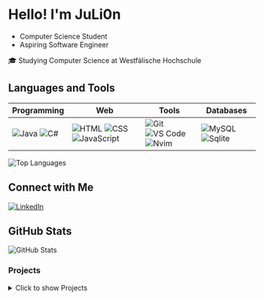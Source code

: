 # Hello! I'm JuLi0n

- Computer Science Student
- Aspiring Software Engineer

🎓 Studying Computer Science at Westfälische Hochschule

## Languages and Tools

| Programming | Web | Tools | Databases |
|---|---|---|---|
| ![Java](https://img.shields.io/badge/-Java-orange?logo=java) ![C#](https://img.shields.io/badge/-Csharp-blue?logo=c-sharp) | ![HTML](https://img.shields.io/badge/-HTML-red?logo=html5) ![CSS](https://img.shields.io/badge/-CSS-blue?logo=css3) ![JavaScript](https://img.shields.io/badge/-JavaScript-yellow?logo=javascript) | ![Git](https://img.shields.io/badge/-Git-black?logo=git) ![VS Code](https://img.shields.io/badge/-VS%20Code-blue?logo=visual-studio-code) ![Nvim](https://img.shields.io/badge/-Nvim-green?logo=nvim) | ![MySQL](https://img.shields.io/badge/-MySQL-blue?logo=mysql) ![Sqlite](https://img.shields.io/badge/-Sqlite-pink?logo=sqlite)|

![Top Languages](https://github-readme-stats.vercel.app/api/top-langs/?username=juli0n21&layout=compact)


## Connect with Me
[![LinkedIn](https://img.shields.io/badge/LinkedIn-Connect-blue?logo=linkedin)](https://www.linkedin.com/in/yourusername/)

## GitHub Stats
![GitHub Stats](https://github-readme-stats.vercel.app/api?username=juli0n21&show_icons=true&theme=dark)

### Projects

<details>
<summary>Click to show Projects</summary>

![GitHub Stats](https://github-readme-stats.vercel.app/api/pin/?username=juli0n21&repo=ComputerGrafik&show_icons=true&theme=dark)

![CodeFactor](https://www.codefactor.io/repository/github/juli0n21/ComputerGrafik/badge) [![Quality Gate Status](https://sonarcloud.io/api/project_badges/measure?project=JuLi0n21_ComputerGrafik&metric=alert_status)](https://sonarcloud.io/summary/new_code?id=JuLi0n21_ComputerGrafik)

![GitHub Stats](https://github-readme-stats.vercel.app/api/pin/?username=juli0n21&repo=Mandelbrot&show_icons=true&theme=dark)

![CodeFactor](https://www.codefactor.io/repository/github/juli0n21/Mandelbrot/badge) [![Quality Gate Status](https://sonarcloud.io/api/project_badges/measure?project=JuLi0n21_Mandelbrot&metric=alert_status)](https://sonarcloud.io/summary/new_code?id=JuLi0n21_Mandelbrot)

![GitHub Stats](https://github-readme-stats.vercel.app/api/pin/?username=juli0n21&repo=FPR-Klausur&show_icons=true&theme=dark)

![CodeFactor](https://www.codefactor.io/repository/github/juli0n21/FPR-Klausur/badge) [![Quality Gate Status](https://sonarcloud.io/api/project_badges/measure?project=JuLi0n21_ComputerGrafik&metric=alert_status)](https://sonarcloud.io/summary/new_code?id=JuLi0n21_ComputerGrafik)

![GitHub Stats](https://github-readme-stats.vercel.app/api/pin/?username=juli0n21&repo=INA-Klausur&show_icons=true&theme=dark)

![CodeFactor](https://www.codefactor.io/repository/github/juli0n21/INA-Klausur/badge) [![Quality Gate Status](https://sonarcloud.io/api/project_badges/measure?project=JuLi0n21_ComputerGrafik&metric=alert_status)](https://sonarcloud.io/summary/new_code?id=JuLi0n21_ComputerGrafik)

![Total Commits](https://img.shields.io/github/commit-activity/y/juli0n21/juli0n21)

![Profile Views](https://komarev.com/ghpvc/?username=juli0n21)

</details>
